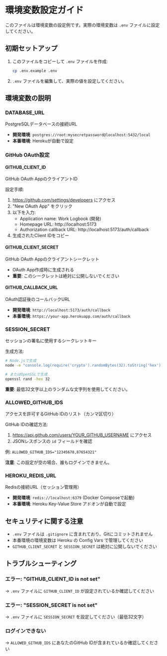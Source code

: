 # 環境変数設定ガイド

このファイルは環境変数の設定例です。実際の環境変数は `.env` ファイルに設定してください。

## 初期セットアップ

1. このファイルをコピーして `.env` ファイルを作成:

   ```bash
   cp .env.example .env
   ```

2. `.env` ファイルを編集して、実際の値を設定してください。

## 環境変数の説明

### DATABASE_URL

PostgreSQLデータベースの接続URL

- **開発環境**: `postgres://root:mysecretpassword@localhost:5432/local`
- **本番環境**: Herokuが自動で設定

### GitHub OAuth設定

#### GITHUB_CLIENT_ID

GitHub OAuth AppのクライアントID

設定手順:

1. https://github.com/settings/developers にアクセス
2. "New OAuth App" をクリック
3. 以下を入力:
   - Application name: Work Logbook (開発)
   - Homepage URL: http://localhost:5173
   - Authorization callback URL: http://localhost:5173/auth/callback
4. 生成されたClient IDをコピー

#### GITHUB_CLIENT_SECRET

GitHub OAuth Appのクライアントシークレット

- OAuth App作成時に生成される
- **重要**: このシークレットは絶対に公開しないでください

#### GITHUB_CALLBACK_URL

OAuth認証後のコールバックURL

- **開発環境**: `http://localhost:5173/auth/callback`
- **本番環境**: `https://your-app.herokuapp.com/auth/callback`

### SESSION_SECRET

セッションの署名に使用するシークレットキー

生成方法:

```bash
# Node.jsで生成
node -e "console.log(require('crypto').randomBytes(32).toString('hex'))"

# またはOpenSSLで生成
openssl rand -hex 32
```

**重要**: 最低32文字以上のランダムな文字列を使用してください。

### ALLOWED_GITHUB_IDS

アクセスを許可するGitHub IDのリスト（カンマ区切り）

GitHub IDの確認方法:

1. https://api.github.com/users/YOUR_GITHUB_USERNAME にアクセス
2. JSONレスポンスの `id` フィールドを確認

例: `ALLOWED_GITHUB_IDS="12345678,87654321"`

**注意**: この設定が空の場合、誰もログインできません。

### HEROKU_REDIS_URL

Redisの接続URL（セッション管理用）

- **開発環境**: `redis://localhost:6379` (Docker Composeで起動)
- **本番環境**: Heroku Key-Value Store アドオンが自動で設定

## セキュリティに関する注意

- `.env` ファイルは `.gitignore` に含まれており、Gitにコミットされません
- 本番環境の環境変数は Heroku の Config Vars で管理してください
- `GITHUB_CLIENT_SECRET` と `SESSION_SECRET` は絶対に公開しないでください

## トラブルシューティング

### エラー: "GITHUB_CLIENT_ID is not set"

→ `.env` ファイルに `GITHUB_CLIENT_ID` が設定されているか確認してください

### エラー: "SESSION_SECRET is not set"

→ `.env` ファイルに `SESSION_SECRET` を設定してください（最低32文字）

### ログインできない

→ `ALLOWED_GITHUB_IDS` にあなたのGitHub IDが含まれているか確認してください

